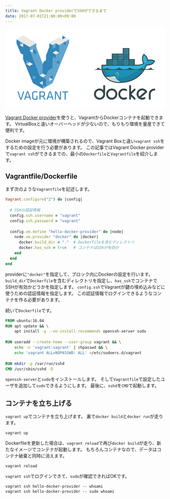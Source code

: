 ```yaml
---
title: Vagrant Docker providerでSSHができるまで
date: 2017-07-01T21:00:00+09:00
---
```


![Vagrant and Docker](vagrant-and-docker.png)

[Vagrant Docker provider](https://www.vagrantup.com/docs/docker/)を使うと、VagrantからDockerコンテナを起動できます。
VirtualBoxと違いオーバーヘッドが少ないので、もりもり環境を量産できて便利です。

Docker imageが元に環境が構築されるので、Vagrant Boxと違い`vagrant ssh`をするための設定を行う必要があります。
この記事ではVagrant Docker providerで`vagrant ssh`ができるまでの、最小の`Dockerfile`と`Vagrantfile`を紹介します。

Vagrantfile/Dockerfile
----------------------

まず次のような`Vagrantfile`を記述します。

```ruby
Vagrant.configure("2") do |config|

  # SSHの認証情報
  config.ssh.username = "vagrant"
  config.ssh.password = "vagrant"

  config.vm.define "hello-docker-provider" do |node|
    node.vm.provider "docker" do |docker|
      docker.build_dir = "."  # Dockerfileを含むディレクトリ
      docker.has_ssh = true   # コンテナはSSHが有効か
    end
  end
end
```

providerに`"docker"`を指定して、ブロック内にDockerの設定を行います。
`build_dir`で`Dockerfile`を含むディレクトリを指定し、`has_ssh`でコンテナでSSHが有効かどうかを指定します。
`config.ssh`でVagrantが鍵の埋め込みなどに使うための認証情報を指定します。
この認証情報でログインできるようなコンテナを作る必要があります。

続いて`Dockerfile`です。

```Dockerfile
FROM ubuntu:16.04
RUN apt update && \
    apt install -y --no-install-recommends openssh-server sudo

RUN useradd --create-home --user-group vagrant && \
    echo -n 'vagrant:vagrant' | chpasswd && \
    echo 'vagrant ALL=NOPASSWD: ALL' >/etc/sudoers.d/vagrant

RUN mkdir -p /var/run/sshd
CMD /usr/sbin/sshd -D
```

`openssh-server`と`sudo`をインストールします。
そして`Vagrantfile`で設定したユーザを追加して`sudo`できるようにします。
最後に、`sshd`を`CMD`で起動します。

コンテナを立ち上げる
--------------------

`vagrant up`でコンテナを立ち上げます。
裏で`docker build`と`docker run`が走ります。

```console
vagrant up 
```

Dockerfileを更新した場合は、`vagrant reload`で再び`docker build`が走り、新たなイメージでコンテナが起動します。
もちろんコンテナなので、データはコンテナ破棄と同時に消えます。

```console
vagrant reload
```

`vagrant ssh`でログインできて、`sudo`が確認できればOKです。

```console
vagrant ssh hello-docker-provider -- whoami
vagrant ssh hello-docker-provider -- sudo whoami
```
